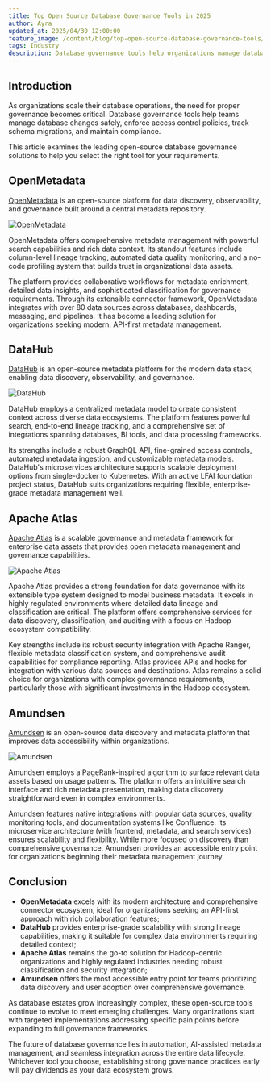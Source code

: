 ```yaml
---
title: Top Open Source Database Governance Tools in 2025
author: Ayra
updated_at: 2025/04/30 12:00:00
feature_image: /content/blog/top-open-source-database-governance-tools/banner.webp
tags: Industry
description: Database governance tools help organizations manage database changes, enforce policies, and maintain data quality. This post explores the top open-source database governance tools available in 2025.
---
```


## Introduction

As organizations scale their database operations, the need for proper governance becomes critical. Database governance tools help teams manage database changes safely, enforce access control policies, track schema migrations, and maintain compliance.

This article examines the leading open-source database governance solutions to help you select the right tool for your requirements.

## OpenMetadata

[OpenMetadata](https://open-metadata.org) is an open-source platform for data discovery, observability, and governance built around a central metadata repository.

![OpenMetadata](/content/blog/top-open-source-database-governance-tools/openmetadata.webp)

OpenMetadata offers comprehensive metadata management with powerful search capabilities and rich data context. Its standout features include column-level lineage tracking, automated data quality monitoring, and a no-code profiling system that builds trust in organizational data assets.

The platform provides collaborative workflows for metadata enrichment, detailed data insights, and sophisticated classification for governance requirements. Through its extensible connector framework, OpenMetadata integrates with over 80 data sources across databases, dashboards, messaging, and pipelines. It has become a leading solution for organizations seeking modern, API-first metadata management.

## DataHub

[DataHub](https://datahub.com) is an open-source metadata platform for the modern data stack, enabling data discovery, observability, and governance.

![DataHub](/content/blog/top-open-source-database-governance-tools/datahub.webp)

DataHub employs a centralized metadata model to create consistent context across diverse data ecosystems. The platform features powerful search, end-to-end lineage tracking, and a comprehensive set of integrations spanning databases, BI tools, and data processing frameworks.

Its strengths include a robust GraphQL API, fine-grained access controls, automated metadata ingestion, and customizable metadata models. DataHub's microservices architecture supports scalable deployment options from single-docker to Kubernetes. With an active LFAI foundation project status, DataHub suits organizations requiring flexible, enterprise-grade metadata management well.

## Apache Atlas

[Apache Atlas](https://github.com/apache/atlas) is a scalable governance and metadata framework for enterprise data assets that provides open metadata management and governance capabilities.

![Apache Atlas](/content/blog/top-open-source-database-governance-tools/atlas.webp)

Apache Atlas provides a strong foundation for data governance with its extensible type system designed to model business metadata. It excels in highly regulated environments where detailed data lineage and classification are critical. The platform offers comprehensive services for data discovery, classification, and auditing with a focus on Hadoop ecosystem compatibility.

Key strengths include its robust security integration with Apache Ranger, flexible metadata classification system, and comprehensive audit capabilities for compliance reporting. Atlas provides APIs and hooks for integration with various data sources and destinations. Atlas remains a solid choice for organizations with complex governance requirements, particularly those with significant investments in the Hadoop ecosystem.

## Amundsen

[Amundsen](https://www.amundsen.io) is an open-source data discovery and metadata platform that improves data accessibility within organizations.

![Amundsen](/content/blog/top-open-source-database-governance-tools/amundsen.webp)

Amundsen employs a PageRank-inspired algorithm to surface relevant data assets based on usage patterns. The platform offers an intuitive search interface and rich metadata presentation, making data discovery straightforward even in complex environments.

Amundsen features native integrations with popular data sources, quality monitoring tools, and documentation systems like Confluence. Its microservice architecture (with frontend, metadata, and search services) ensures scalability and flexibility. While more focused on discovery than comprehensive governance, Amundsen provides an accessible entry point for organizations beginning their metadata management journey.

## Conclusion

- **OpenMetadata** excels with its modern architecture and comprehensive connector ecosystem, ideal for organizations seeking an API-first approach with rich collaboration features;
- **DataHub** provides enterprise-grade scalability with strong lineage capabilities, making it suitable for complex data environments requiring detailed context;
- **Apache Atlas** remains the go-to solution for Hadoop-centric organizations and highly regulated industries needing robust classification and security integration;
- **Amundsen** offers the most accessible entry point for teams prioritizing data discovery and user adoption over comprehensive governance.

As database estates grow increasingly complex, these open-source tools continue to evolve to meet emerging challenges. Many organizations start with targeted implementations addressing specific pain points before expanding to full governance frameworks.

The future of database governance lies in automation, AI-assisted metadata management, and seamless integration across the entire data lifecycle. Whichever tool you choose, establishing strong governance practices early will pay dividends as your data ecosystem grows.
